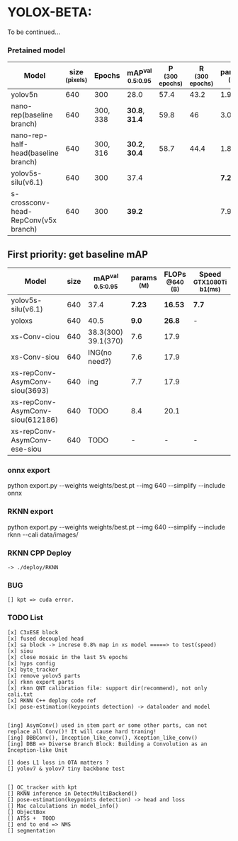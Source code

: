 # YOLOX-BETA:
To be continued...


### Pretained model
|Model |size<br><sup>(pixels)|Epochs |mAP<sup>val<br>0.5:0.95 |P<br><sup>(300 epochs) |R<br><sup>(300 epochs)|params<br><sup>(M) |FLOPs<br><sup>@640 (B) | Speed<br><sup>GTX1080Ti b1(ms)
|---                    |---  |---    |---    |---    |---    |--- |--- |---
|yolov5n      			|640 |300 	|28.0   |57.4    |43.2  |1.9     |4.5 | 5.2
|nano-rep(baseline branch)      			|640 |300, 338  |**30.8**, **31.4**   | 59.8   |46    |3.05    |7.7 | 6.1
|nano-rep-half-head(baseline branch)     |640 |300, 316  |**30.2**, **30.4**   | 58.7   |44.4  |1.83    |4.4 | 6.0
|yolov5s-silu(v6.1) 	|640 | 300  |37.4 | | |**7.23** |**16.53** |**7.7** 
|s-crossconv-head-RepConv(v5x branch) 	|640 | 300| **39.2** | |    |7.9  |17.0	|9.6


## First priority: get baseline mAP
|Model |size|mAP<sup>val<br>0.5:0.95 |params<br><sup>(M) |FLOPs<br><sup>@640 (B) | Speed<br><sup>GTX1080Ti b1(ms)
|---|---|---|---|---|---
|yolov5s-silu(v6.1) 						|640 |37.4 |**7.23** |**16.53** |**7.7** 
|yoloxs 									|640 |40.5 |**9.0** |**26.8** | - 
|xs-Conv-ciou 								|640 |38.3(300) 39.1(370)    |7.6  |17.9	|
|xs-Conv-siou 								|640 |ING(no need?)    | 7.6  |17.9	|
|xs-repConv-AsymConv-siou(3693) 			|640 |ing     | 7.7 |17.9	|
|xs-repConv-AsymConv-siou(612186) 			|640 |TODO    | 8.4 |20.1|
|xs-repConv-AsymConv-ese-siou 				|640 |TODO    | - |	- |- 



### onnx export
python export.py  --weights weights/best.pt --img 640 --simplify  --include onnx


### RKNN export
python export.py  --weights weights/best.pt --img 640 --simplify  --include rknn --cali data/images/


### RKNN CPP Deploy 
	-> ./deploy/RKNN


### BUG
	[] kpt => cuda error.


### TODO List
	[x] C3xESE block
	[x] fused decoupled head
	[x] sa block -> increse 0.8% map in xs model =====> to test(speed)
	[x] siou
	[x] close mosaic in the last 5% epochs
	[x] hyps config
	[x] byte_tracker 
	[x] remove yolov5 parts
	[x] rknn export parts
	[x] rknn QNT calibration file: support dir(recommend), not only cali.txt
	[x] RKNN C++ deploy code ref
	[x] pose-estimation(keypoints detection) -> dataloader and model

	
	[ing] AsymConv() used in stem part or some other parts, can not replace all Conv()! It will cause hard traning!
	[ing] DBBConv(), Inception_like_conv(), Xception_like_conv() 
	[ing] DBB => Diverse Branch Block: Building a Convolution as an Inception-like Unit
	
	[] does L1 loss in OTA matters ?
	[] yolov7 & yolov7 tiny backbone test


	[] OC_tracker with kpt
	[] RKNN inference in DetectMultiBackend()
	[] pose-estimation(keypoints detection) -> head and loss
	[] Mac calculations in model_info()
	[] ObjectBox
	[] ATSS +  TOOD
	[] end to end => NMS
	[] segmentation
